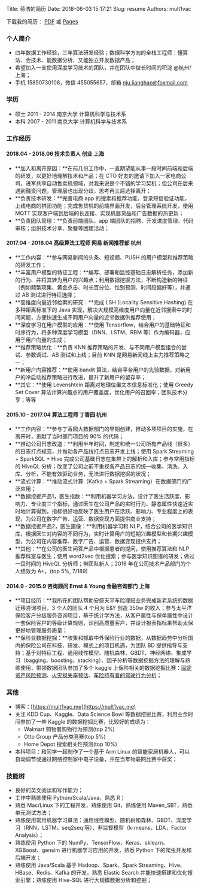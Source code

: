 Title: 蒋浩的简历
Date: 2018-06-03 15:17:21
Slug: resume
Authors: mult1vac

下载我的简历： [PDF](../extra/蒋浩-简历.pdf) 或 [Pages](../extra/蒋浩-简历.pages)

### 个人简介
* 四年数据工作经验，三年算法研发经验；数据科学方向的全栈工程师：懂算法、会技术、能数据分析、又能独立开发数据产品；
* 希望加入一支使用深度学习技术的团队，并在团队中做长时间的积淀 @杭州/上海；
* 手机 15850730108，微信 455055657，邮箱 nju.jianghao@foxmail.com

### 学历
* 硕士 2011 - 2014 南京大学 计算机科学与技术系
* 本科 2007 - 2011 南京大学 计算机科学与技术系

### 工作经历
#### 2018.04 - 2018.06 技术负责人 创业 上海
* **加入和离开原因：**在前几份工作中，一直期望能从事一段时间前端和后端的研发，以更好地理解技术和产品；在 CTO 好友的邀请下加入一家电商公司，进军共享自动售卖机领域，对我来说是个不错的学习契机；但公司在后来遇到融资问题，管理层也出现分歧，思考再三后选择离开；
* **负责技术研发：**完善电商 app 的搜索和推荐功能，登录短信验证功能，上线电商的拼团功能；完成售货机的前端界面开发，后台管理系统开发，使用 MQTT 实现客户端到后端的长连接、实现机器货品和广告数据的热更新；
* **负责团队管理：**负责前端团队、app 端团队的招聘、开发进度管理、代码审核；组织技术分享、聚餐等团建活动；

#### 2017.04 - 2018.04 高级算法工程师 网易 新闻推荐部 杭州
* **工作内容：**参与网易新闻的头条、短视频、PUSH 的用户模型和推荐策略的研发工作；
* **丰富用户模型的特征工程：**编写、部署和监控基础日志解析任务，添加新的行为、并将其转为用户的兴趣点；利用数据挖掘方法，不断构造新的特征（例如频繁项集、黄金点击、时长百分位、性别预测、时间段偏好等），并通过 AB 测试进行特征选择；
* **高维度向量近邻检索的研究：**完成 LSH (Locality Sensitive Hashing) 在多种距离标准下的 Java 实现，解决大规模高维度用户向量在近邻搜索中的时间问题，方便快速生成不同用户向量的近邻数据供推荐使用；
* **深度学习在用户模型的应用：**使用 Tensorflow，结合用户的基础特征和时序行为，将多种深度学习模型（DNN、LSTM、RBM 等）作为编码器，应用于用户向量的生成；
* **推荐策略优化：**负责 KNN 推荐策略的开发、与不同用户模型组合的尝试、参数调试、AB 测试和上线；目前 KNN 是网易新闻线上主力推荐策略之一；
* **新用户内容推荐：**使用 bandit 算法，结合平台用户的先验数据，对新用户的冷启动推荐策略进行改进，提升了新用户的留存率；
* **其它：**使用 Levenshtein 距离对地理位置文本信息标准化；使用 Greedy Set Cover 算法计算兴趣点的用户覆盖度，优化用户的召回率；团队技术分享；等等

#### 2015.10 - 2017.04 算法工程师 丁香园 杭州
* **工作内容：**参与丁香园大数据部门的早期创建，推动多项项目的实施，在离开时，贡献了当时部门项目的 90% 的代码；
* **推动公司日志改造：**利用半年时间，制定和统一公司所有产品线（很多）的日志打点规范，并推动各产品线打点日志开发上线；使用 Spark Streaming + SparkSQL + Hive 完成公司基础日志在集群上的解析和入库；参与常用指标的 HiveQL 分析；改变了公司之前不重视各产品日志的统一收集、清洗、入库、分析，不能有效驱动业务，无法进行数据挖掘的状况；
* **流式计算：**推动流式计算（Kafka + Spark Streaming）在数据部门的广泛应用；
* **数据挖掘产品1，医生指数：**利用机器学习方法，设计了医生活跃度、影响力、专业度三个指标，通过医生在公司产品的实时行为、静态属性快速近实时地计算得到，指标很好地反映了医生用户在活跃、影响力、专业程度上的表现，为公司在数字广告、运营、数据变现方面提供商业支持；
* **数据挖掘产品2，医生画像：**利用机器学习和 NLP，结合公司的医学知识库，根据医生对内容的不同行为，实时计算用户的短期兴趣模型和长期兴趣模型，为公司在内容推荐、数字广告、运营、数据变现提供支持；
* **其他：**在公司的医生问答产品中根据患者的提问，使用推荐算法和 NLP 推荐科室与医生；使用 word2vec 优化搜索；参与医学知识图谱的研发；做过一段时间的 HiveQL 分析师；带团队新人；2016 年在公司技术产品部门的个人绩效为 A+，(top 5%, 7/189)

#### 2014.9 - 2015.9 咨询顾问 Ernst & Young 金融咨询部门 上海
* **项目经历：**我所在的团队帮助安盛天平车险理赔业务完成新老系统的数据迁移咨询项目，3 个人的团队 4 个月为 E&Y 创造 350w 的收入；参与太平洋保险客户分级服务咨询项目，基于统计学方法，从客户属性与保单属性中设计一套保险客户的等级计算规则，识别高质量客户，并设计报表指标来帮助太保更好地管理服务质量；
* **保险业数据挖掘：**收集和抓取中外保险行业的数据，从数据趋势中分析国内的保险公司在科技、研发、模式上的项目机遇，为团队 BD 提供指导与支持；基于对特征工程、通用线性模型、随机森林、GBDT、神经网络、集成学习（bagging，boosting，stacking）、因子分析等数据挖掘方法的理解与熟练使用，带领数据团队参加了多个 kaggle 上保险相关的数据挖掘比赛：[固定资产风险预测](https://www.kaggle.com/c/liberty-mutual-group-property-inspection-prediction)、[火灾损失率预估](https://www.kaggle.com/c/liberty-mutual-fire-peril)、[车险持有者的驾驶行为分析](https://www.kaggle.com/c/axa-driver-telematics-analysis)；

### 其他
* 博客：[https://mult1vac.me](https://mult1vac.me)
* 关注 KDD Cup、Kaggle、Data Science Bowl 等数据挖掘比赛，利用业余时间参加了一些 Kaggle 的数据挖掘比赛，比较好的成绩为：
	* Walmart 购物者购物行为预测(top 2%) 
	* Otto Group 产品分类竞赛(top 5%)
	* Home Depot 搜索相关性预测(top 10%)
* 本科项目：和同学一起制作了一个基于 Arm Linux 的智能家居机器人，可以自动调节或通过网络控制家中电子设备，并在当年物联网比赛中获奖；

### 技能树
* 良好的英文阅读和写作能力；
* 工作中熟练使用 Python/Scala/Java，熟悉 R；
* 熟悉 Mac/Linux 下的工程开发，熟练使用 Git，熟练使用 Maven_SBT，熟悉单元测试方法；
* 熟练使用常用机器学习算法：通用线性模型、随机树和森林、GBDT、深度学习（RNN，LSTM，seq2seq 等）、非监督模型（k-means，LDA，Factor Analysis）；
* 熟练使用 Python 下的 NumPy、TensorFlow、Keras、sklearn、XGBoost、gensim 进行机器学习应用的开发，熟悉 Python 下的爬虫开发和后端开发；
* 熟练使用 Java/Scala 基于 Hadoop、Spark、Spark Streaming、Hive、HBase、Redis、Kafka 的开发，熟悉 Elastic Search 并能快速搭建和优化搜索引擎；熟练使用 Hive-SQL 进行大规模数据分析和挖掘；
